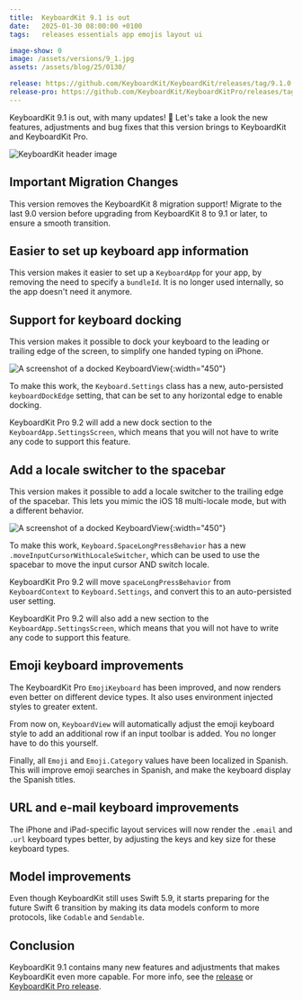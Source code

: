 ```yaml
---
title:  KeyboardKit 9.1 is out
date:   2025-01-30 08:00:00 +0100
tags:   releases essentials app emojis layout ui

image-show: 0
image: /assets/versions/9_1.jpg
assets: /assets/blog/25/0130/

release: https://github.com/KeyboardKit/KeyboardKit/releases/tag/9.1.0
release-pro: https://github.com/KeyboardKit/KeyboardKitPro/releases/tag/9.1.0
---
```


KeyboardKit 9.1 is out, with many updates! 🚀 Let's take a look the new features, adjustments and bug fixes that this version brings to KeyboardKit and KeyboardKit Pro.

![KeyboardKit header image]({{page.image}})


## Important Migration Changes

This version removes the KeyboardKit 8 migration support! Migrate to the last 9.0 version before upgrading from KeyboardKit 8 to 9.1 or later, to ensure a smooth transition.


## Easier to set up keyboard app information

This version makes it easier to set up a `KeyboardApp` for your app, by removing the need to specify a `bundleId`. It is no longer used internally, so the app doesn't need it anymore.


## Support for keyboard docking

This version makes it possible to dock your keyboard to the leading or trailing edge of the screen, to simplify one handed typing on iPhone.

![A screenshot of a docked KeyboardView]({{page.assets}}screenshot-dock.png){:width="450"}

To make this work, the `Keyboard.Settings` class has a new, auto-persisted `keyboardDockEdge` setting, that can be set to any horizontal edge to enable docking.

KeyboardKit Pro 9.2 will add a new dock section to the `KeyboardApp.SettingsScreen`, which means that you will not have to write any code to support this feature.


## Add a locale switcher to the spacebar

This version makes it possible to add a locale switcher to the trailing edge of the spacebar. This lets you mimic the iOS 18 multi-locale mode, but with a different behavior.

![A screenshot of a docked KeyboardView]({{page.assets}}screenshot-spacebar.png){:width="450"}

To make this work, `Keyboard.SpaceLongPressBehavior` has a new `.moveInputCursorWithLocaleSwitcher`, which can be used to use the spacebar to move the input cursor AND switch locale.

KeyboardKit Pro 9.2 will move `spaceLongPressBehavior` from `KeyboardContext` to `Keyboard.Settings`, and convert this to an auto-persisted user setting. 

KeyboardKit Pro 9.2 will also add a new section to the `KeyboardApp.SettingsScreen`, which means that you will not have to write any code to support this feature.


## Emoji keyboard improvements

The KeyboardKit Pro `EmojiKeyboard` has been improved, and now renders even better on different device types. It also uses environment injected styles to greater extent.

From now on, `KeyboardView` will automatically adjust the emoji keyboard style to add an additional row if an input toolbar is added. You no longer have to do this yourself.

Finally, all `Emoji` and `Emoji.Category` values have been localized in Spanish. This will improve emoji searches in Spanish, and make the keyboard display the Spanish titles.


## URL and e-mail keyboard improvements

The iPhone and iPad-specific layout services will now render the `.email` and `.url` keyboard types better, by adjusting the keys and key size for these keyboard types.


## Model improvements

Even though KeyboardKit still uses Swift 5.9, it starts preparing for the future Swift 6 transition by making its data models conform to more protocols, like `Codable` and `Sendable`.


## Conclusion

KeyboardKit 9.1 contains many new features and adjustments that makes KeyboardKit even more capable. For more info, see the [release]({{page.release}}) or [KeyboardKit Pro release]({{page.release-pro}}). 